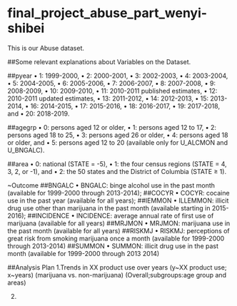# final_project_abuse_part_wenyi-shibei
This is our Abuse dataset.

##Some relevant explanations about Variables on the Dataset.

##pyear
•	1: 1999-2000,
•	2: 2000-2001,
•	3: 2002-2003,
•	4: 2003-2004,
•	5: 2004-2005,
•	6: 2005-2006,
•	7: 2006-2007,
•	8: 2007-2008,
•	9: 2008-2009, 
•	10: 2009-2010,
•	11: 2010-2011 published estimates,
•	12: 2010-2011 updated estimates, 
•	13: 2011-2012, 
•	14: 2012-2013, 
•	15: 2013-2014, 
•	16: 2014-2015, 
•	17: 2015-2016, 
•	18: 2016-2017, 
•	19: 2017-2018, and 
•	20: 2018-2019.
 

##agegrp
•	0: persons aged 12 or older,
•	1: persons aged 12 to 17,
•	2: persons aged 18 to 25,
•	3: persons aged 26 or older,
•	4: persons aged 18 or older, and
•	5: persons aged 12 to 20 (available only for U_ALCMON and U_BNGALC). 

##area
•	0: national (STATE = -5),
•	1: the four census regions (STATE =  4,  3,  2, or -1), and
•	2: the 50 states and the District of Columbia (STATE ≥ 1).

~Outcome
##BNGALC
•	BNGALC: binge alcohol use in the past month (available for 1999-2000 through 2013-2014);
##COCYR
•	COCYR: cocaine use in the past year (available for all years);
##IEMMON
•	ILLEMMON: illicit drug use other than marijuana in the past month (available starting in 2015-2016);
##INCIDENCE
•	INCIDENCE: average annual rate of first use of marijuana (available for all years)
##MRJMON
•	MRJMON: marijuana use in the past month (available for all years)
##RISKMJ
•	RISKMJ: perceptions of great risk from smoking marijuana once a month (available for 1999-2000 through 2013-2014)
##SUMMON
•	SUMMON: illicit drug use in the past month (available for 1999-2000 through 2013 2014)

##Analysis Plan
1.Trends in XX product use over years
(y~XX product use; x~years)
(marijuana vs. non-marijuana)
(Overall;subgroups:age group and areas)

2.
